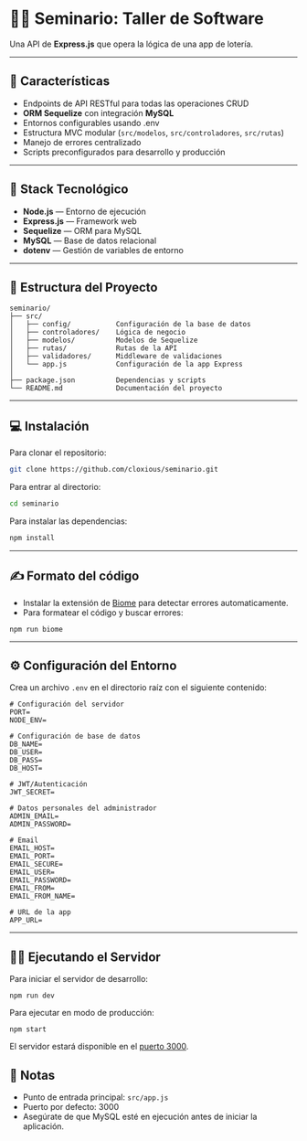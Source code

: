 # 👨‍💻 Seminario: Taller de Software

Una API de **Express.js** que opera la lógica de una app de lotería.

---

## 🚀 Características

- Endpoints de API RESTful para todas las operaciones CRUD
- **ORM Sequelize** con integración **MySQL**
- Entornos configurables usando .env
- Estructura MVC modular (`src/modelos`, `src/controladores`, `src/rutas`)
- Manejo de errores centralizado
- Scripts preconfigurados para desarrollo y producción

---

## 🧱 Stack Tecnológico

- **Node.js** — Entorno de ejecución
- **Express.js** — Framework web
- **Sequelize** — ORM para MySQL
- **MySQL** — Base de datos relacional
- **dotenv** — Gestión de variables de entorno

---

## 🧩 Estructura del Proyecto

```
seminario/
├── src/
│   ├── config/           Configuración de la base de datos
│   ├── controladores/    Lógica de negocio
│   ├── modelos/          Modelos de Sequelize
│   ├── rutas/            Rutas de la API
│   ├── validadores/      Middleware de validaciones
│   └── app.js            Configuración de la app Express
│
├── package.json          Dependencias y scripts
└── README.md             Documentación del proyecto
```

---

## 💻 Instalación

Para clonar el repositorio:

```bash
git clone https://github.com/cloxious/seminario.git
```

Para entrar al directorio:

```bash
cd seminario
```

Para instalar las dependencias:

```bash
npm install
```

---

## ✍️ Formato del código

- Instalar la extensión de [Biome](https://marketplace.visualstudio.com/items?itemName=biomejs.biome) para detectar errores automaticamente.
- Para formatear el código y buscar errores:

```
npm run biome
```

---

## ⚙️ Configuración del Entorno

Crea un archivo `.env` en el directorio raíz con el siguiente contenido:

```
# Configuración del servidor
PORT=
NODE_ENV=

# Configuración de base de datos
DB_NAME=
DB_USER=
DB_PASS=
DB_HOST=

# JWT/Autenticación
JWT_SECRET=

# Datos personales del administrador
ADMIN_EMAIL=
ADMIN_PASSWORD=

# Email
EMAIL_HOST=
EMAIL_PORT=
EMAIL_SECURE=
EMAIL_USER=
EMAIL_PASSWORD=
EMAIL_FROM=
EMAIL_FROM_NAME=

# URL de la app
APP_URL=
```

---

## 🏃‍♂️ Ejecutando el Servidor

Para iniciar el servidor de desarrollo:

```
npm run dev
```

Para ejecutar en modo de producción:

```
npm start
```

El servidor estará disponible en el [puerto 3000](http://localhost:3000).

## 📝 Notas

- Punto de entrada principal: `src/app.js`
- Puerto por defecto: 3000
- Asegúrate de que MySQL esté en ejecución antes de iniciar la aplicación.
